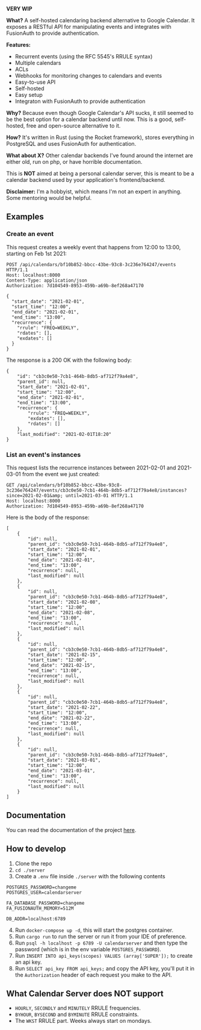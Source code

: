 **VERY WIP**

**What?** A self-hosted calendaring backend alternative to Google Calendar. It exposes a RESTful API for manipulating events and integrates with FusionAuth to provide authentication.

**Features:**
- Recurrent events (using the RFC 5545's RRULE syntax)
- Multiple calendars
- ACLs
- Webhooks for monitoring changes to calendars and events
- Easy-to-use API
- Self-hosted
- Easy setup
- Integraton with FusionAuth to provide authentication

**Why?** Because even though Google Calendar's API sucks, it still seemed to be the best option for a calendar backend until now. This is a good, self-hosted, free and open-source alternative to it.

**How?** It's written in Rust (using the Rocket framework), stores everything in PostgreSQL and uses FusionAuth for authentication.

**What about X?** Other calendar backends I've found around the internet are either old, run on php, or have horrible documentation.

This is **NOT** aimed at being a personal calendar server, this is meant to be a calendar backend used by your application's frontend/backend.

**Disclaimer:** I'm a hobbyist, which means I'm not an expert in anything. Some mentoring would be helpful.


## Examples

### Create an event

This request creates a weekly event that happens from 12:00 to 13:00, starting on Feb 1st 2021:
```http
POST /api/calendars/bf10b852-bbcc-43be-93c8-3c236e764247/events HTTP/1.1
Host: localhost:8000
Content-Type: application/json
Authorization: 7d104549-8953-459b-a69b-8ef268a47170

{
  "start_date": "2021-02-01",
  "start_time": "12:00",
  "end_date": "2021-02-01",
  "end_time": "13:00",
  "recurrence": {
    "rrule": "FREQ=WEEKLY",
    "rdates": [],
  	"exdates": []
  }
}
```

The response is a 200 OK with the following body:
```http
{
    "id": "cb3c0e50-7cb1-464b-8db5-af712f79a4e8",
    "parent_id": null,
    "start_date": "2021-02-01",
    "start_time": "12:00",
    "end_date": "2021-02-01",
    "end_time": "13:00",
    "recurrence": {
        "rrule": "FREQ=WEEKLY",
        "exdates": [],
        "rdates": []
    },
    "last_modified": "2021-02-01T18:20"
}
```

### List an event's instances

This request lists the recurrence instances between 2021-02-01 and 2021-03-01 from the event we just created:
```http
GET /api/calendars/bf10b852-bbcc-43be-93c8-3c236e764247/events/cb3c0e50-7cb1-464b-8db5-af712f79a4e8/instances?since=2021-02-01&amp; until=2021-03-01 HTTP/1.1
Host: localhost:8000
Authorization: 7d104549-8953-459b-a69b-8ef268a47170
```

Here is the body of the response:
```http
[
    {
        "id": null,
        "parent_id": "cb3c0e50-7cb1-464b-8db5-af712f79a4e8",
        "start_date": "2021-02-01",
        "start_time": "12:00",
        "end_date": "2021-02-01",
        "end_time": "13:00",
        "recurrence": null,
        "last_modified": null
    },
    {
        "id": null,
        "parent_id": "cb3c0e50-7cb1-464b-8db5-af712f79a4e8",
        "start_date": "2021-02-08",
        "start_time": "12:00",
        "end_date": "2021-02-08",
        "end_time": "13:00",
        "recurrence": null,
        "last_modified": null
    },
    {
        "id": null,
        "parent_id": "cb3c0e50-7cb1-464b-8db5-af712f79a4e8",
        "start_date": "2021-02-15",
        "start_time": "12:00",
        "end_date": "2021-02-15",
        "end_time": "13:00",
        "recurrence": null,
        "last_modified": null
    },
    {
        "id": null,
        "parent_id": "cb3c0e50-7cb1-464b-8db5-af712f79a4e8",
        "start_date": "2021-02-22",
        "start_time": "12:00",
        "end_date": "2021-02-22",
        "end_time": "13:00",
        "recurrence": null,
        "last_modified": null
    },
    {
        "id": null,
        "parent_id": "cb3c0e50-7cb1-464b-8db5-af712f79a4e8",
        "start_date": "2021-03-01",
        "start_time": "12:00",
        "end_date": "2021-03-01",
        "end_time": "13:00",
        "recurrence": null,
        "last_modified": null
    }
]
```

## Documentation

You can read the documentation of the project [here](./docs).

## How to develop

1. Clone the repo
2. `cd ./server`
3. Create a `.env` file inside `./server` with the following contents
```
POSTGRES_PASSWORD=changeme
POSTGRES_USER=calendarserver

FA_DATABASE_PASSWORD=changeme
FA_FUSIONAUTH_MEMORY=512M

DB_ADDR=localhost:6789
```
4. Run `docker-compose up -d`, this will start the postgres container.
5. Run `cargo run` to run the server or run it from your IDE of preference.
6. Run `psql -h localhost -p 6789 -U calendarserver` and then type the password (which is in the env variable `POSTGRES_PASSWORD`).
7. Run `INSERT INTO api_keys(scopes) VALUES (array['SUPER']);` to create an api key.
8. Run `SELECT api_key FROM api_keys;` and copy the API key, you'll put it in the `Authorization` header of each request you make to the API.

## What Calendar Server does **NOT** support

- `HOURLY`, `SECONDLY` and `MINUTELY` RRULE frequencies.
- `BYHOUR`, `BYSECOND` and `BYMINUTE` RRULE constraints.
- The `WKST` RRULE part. Weeks always start on mondays.